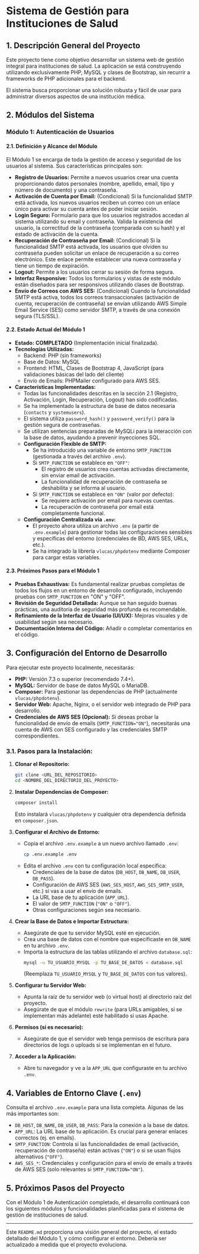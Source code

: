 # Sistema de Gestión para Instituciones de Salud

## 1. Descripción General del Proyecto

Este proyecto tiene como objetivo desarrollar un sistema web de gestión integral para instituciones de salud. La aplicación se está construyendo utilizando exclusivamente PHP, MySQL y clases de Bootstrap, sin recurrir a frameworks de PHP adicionales para el backend.

El sistema busca proporcionar una solución robusta y fácil de usar para administrar diversos aspectos de una institución médica.

## 2. Módulos del Sistema

### Módulo 1: Autenticación de Usuarios

#### 2.1. Definición y Alcance del Módulo

El Módulo 1 se encarga de toda la gestión de acceso y seguridad de los usuarios al sistema. Sus características principales son:

*   **Registro de Usuarios:** Permite a nuevos usuarios crear una cuenta proporcionando datos personales (nombre, apellido, email, tipo y número de documento) y una contraseña.
*   **Activación de Cuenta por Email:** (Condicional) Si la funcionalidad SMTP está activada, los nuevos usuarios reciben un correo con un enlace único para activar su cuenta antes de poder iniciar sesión.
*   **Login Seguro:** Formulario para que los usuarios registrados accedan al sistema utilizando su email y contraseña. Valida la existencia del usuario, la correctitud de la contraseña (comparada con su hash) y el estado de activación de la cuenta.
*   **Recuperación de Contraseña por Email:** (Condicional) Si la funcionalidad SMTP está activada, los usuarios que olviden su contraseña pueden solicitar un enlace de recuperación a su correo electrónico. Este enlace permite establecer una nueva contraseña y tiene un tiempo de expiración.
*   **Logout:** Permite a los usuarios cerrar su sesión de forma segura.
*   **Interfaz Responsive:** Todos los formularios y vistas de este módulo están diseñados para ser responsivos utilizando clases de Bootstrap.
*   **Envío de Correos con AWS SES:** (Condicional) Cuando la funcionalidad SMTP está activa, todos los correos transaccionales (activación de cuenta, recuperación de contraseña) se envían utilizando AWS Simple Email Service (SES) como servidor SMTP, a través de una conexión segura (TLS/SSL).

#### 2.2. Estado Actual del Módulo 1

*   **Estado:** **COMPLETADO** (Implementación inicial finalizada).
*   **Tecnologías Utilizadas:**
    *   Backend: PHP (sin frameworks)
    *   Base de Datos: MySQL
    *   Frontend: HTML, Clases de Bootstrap 4, JavaScript (para validaciones básicas del lado del cliente)
    *   Envío de Emails: PHPMailer configurado para AWS SES.
*   **Características Implementadas:**
    *   Todas las funcionalidades descritas en la sección 2.1 (Registro, Activación, Login, Recuperación, Logout) han sido codificadas.
    *   Se ha implementado la estructura de base de datos necesaria (`contacts` y `systemusers`).
    *   El sistema utiliza `password_hash()` y `password_verify()` para la gestión segura de contraseñas.
    *   Se utilizan sentencias preparadas de MySQLi para la interacción con la base de datos, ayudando a prevenir inyecciones SQL.
    *   **Configuración Flexible de SMTP:**
        *   Se ha introducido una variable de entorno `SMTP_FUNCTION` (gestionada a través del archivo `.env`).
        *   Si `SMTP_FUNCTION` se establece en `"OFF"`:
            *   El registro de usuarios crea cuentas activadas directamente, sin enviar email de activación.
            *   La funcionalidad de recuperación de contraseña se deshabilita y se informa al usuario.
        *   Si `SMTP_FUNCTION` se establece en `"ON"` (valor por defecto):
            *   Se requiere activación por email para nuevas cuentas.
            *   La recuperación de contraseña por email está completamente funcional.
    *   **Configuración Centralizada vía `.env`:**
        *   El proyecto ahora utiliza un archivo `.env` (a partir de `.env.example`) para gestionar todas las configuraciones sensibles y específicas del entorno (credenciales de BD, AWS SES, URLs, etc.).
        *   Se ha integrado la librería `vlucas/phpdotenv` mediante Composer para cargar estas variables.

#### 2.3. Próximos Pasos para el Módulo 1

*   **Pruebas Exhaustivas:** Es fundamental realizar pruebas completas de todos los flujos en un entorno de desarrollo configurado, incluyendo pruebas con `SMTP_FUNCTION` en "ON" y "OFF".
*   **Revisión de Seguridad Detallada:** Aunque se han seguido buenas prácticas, una auditoría de seguridad más profunda es recomendable.
*   **Refinamiento de la Interfaz de Usuario (UI/UX):** Mejoras visuales y de usabilidad según sea necesario.
*   **Documentación Interna del Código:** Añadir o completar comentarios en el código.

## 3. Configuración del Entorno de Desarrollo

Para ejecutar este proyecto localmente, necesitarás:

*   **PHP:** Versión 7.3 o superior (recomendado 7.4+).
*   **MySQL:** Servidor de base de datos MySQL o MariaDB.
*   **Composer:** Para gestionar las dependencias de PHP (actualmente `vlucas/phpdotenv`).
*   **Servidor Web:** Apache, Nginx, o el servidor web integrado de PHP para desarrollo.
*   **Credenciales de AWS SES (Opcional):** Si deseas probar la funcionalidad de envío de emails (`SMTP_FUNCTION="ON"`), necesitarás una cuenta de AWS con SES configurado y las credenciales SMTP correspondientes.

### 3.1. Pasos para la Instalación:

1.  **Clonar el Repositorio:**
    ```bash
    git clone <URL_DEL_REPOSITORIO>
    cd <NOMBRE_DEL_DIRECTORIO_DEL_PROYECTO>
    ```

2.  **Instalar Dependencias de Composer:**
    ```bash
    composer install
    ```
    Esto instalará `vlucas/phpdotenv` y cualquier otra dependencia definida en `composer.json`.

3.  **Configurar el Archivo de Entorno:**
    *   Copia el archivo `.env.example` a un nuevo archivo llamado `.env`:
        ```bash
        cp .env.example .env
        ```
    *   Edita el archivo `.env` con tu configuración local específica:
        *   Credenciales de la base de datos (`DB_HOST`, `DB_NAME`, `DB_USER`, `DB_PASS`).
        *   Configuración de AWS SES (`AWS_SES_HOST`, `AWS_SES_SMTP_USER`, etc.) si vas a usar el envío de emails.
        *   La URL base de tu aplicación (`APP_URL`).
        *   El valor de `SMTP_FUNCTION` (`"ON"` o `"OFF"`).
        *   Otras configuraciones según sea necesario.

4.  **Crear la Base de Datos e Importar Estructura:**
    *   Asegúrate de que tu servidor MySQL esté en ejecución.
    *   Crea una base de datos con el nombre que especificaste en `DB_NAME` en tu archivo `.env`.
    *   Importa la estructura de las tablas utilizando el archivo `database.sql`:
        ```bash
        mysql -u TU_USUARIO_MYSQL -p TU_BASE_DE_DATOS < database.sql
        ```
        (Reemplaza `TU_USUARIO_MYSQL` y `TU_BASE_DE_DATOS` con tus valores).

5.  **Configurar tu Servidor Web:**
    *   Apunta la raíz de tu servidor web (o virtual host) al directorio raíz del proyecto.
    *   Asegúrate de que el módulo `rewrite` (para URLs amigables, si se implementan más adelante) esté habilitado si usas Apache.

6.  **Permisos (si es necesario):**
    *   Asegúrate de que el servidor web tenga permisos de escritura para directorios de logs o uploads si se implementan en el futuro.

7.  **Acceder a la Aplicación:**
    *   Abre tu navegador y ve a la `APP_URL` que configuraste en tu archivo `.env`.

## 4. Variables de Entorno Clave (`.env`)

Consulta el archivo `.env.example` para una lista completa. Algunas de las más importantes son:

*   `DB_HOST`, `DB_NAME`, `DB_USER`, `DB_PASS`: Para la conexión a la base de datos.
*   `APP_URL`: La URL base de tu aplicación. Es crucial para generar enlaces correctos (ej. en emails).
*   `SMTP_FUNCTION`: Controla si las funcionalidades de email (activación, recuperación de contraseña) están activas (`"ON"`) o si se usan flujos alternativos (`"OFF"`).
*   `AWS_SES_*`: Credenciales y configuración para el envío de emails a través de AWS SES (solo relevantes si `SMTP_FUNCTION="ON"`).

## 5. Próximos Pasos del Proyecto

Con el Módulo 1 de Autenticación completado, el desarrollo continuará con los siguientes módulos y funcionalidades planificadas para el sistema de gestión de instituciones de salud.

---

Este `README.md` proporciona una visión general del proyecto, el estado detallado del Módulo 1, y cómo configurar el entorno. Debería ser actualizado a medida que el proyecto evoluciona.
